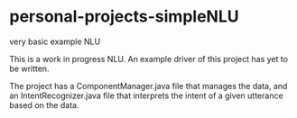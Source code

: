 # personal-projects-simpleNLU
very basic example NLU

This is a work in progress NLU. An example driver of this project has yet to be written.

The project has a ComponentManager.java file that manages the data, and an IntentRecognizer.java file that interprets the intent of a given utterance based on the data.
